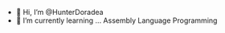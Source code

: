 - 👋 Hi, I’m @HunterDoradea
- 🌱 I’m currently learning ... Assembly Language Programming


<!---
HunterDoradea/HunterDoradea is a ✨ special ✨ repository because its `README.md` (this file) appears on your GitHub profile.
You can click the Preview link to take a look at your changes.
--->
